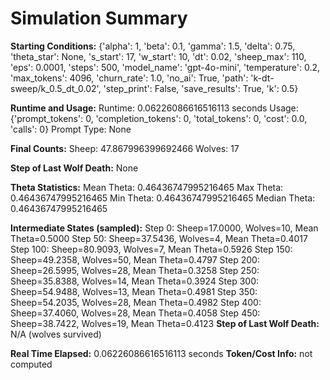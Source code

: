 # Simulation Summary

**Starting Conditions:**
{'alpha': 1, 'beta': 0.1, 'gamma': 1.5, 'delta': 0.75, 'theta_star': None, 's_start': 17, 'w_start': 10, 'dt': 0.02, 'sheep_max': 110, 'eps': 0.0001, 'steps': 500, 'model_name': 'gpt-4o-mini', 'temperature': 0.2, 'max_tokens': 4096, 'churn_rate': 1.0, 'no_ai': True, 'path': 'k-dt-sweep/k_0.5_dt_0.02', 'step_print': False, 'save_results': True, 'k': 0.5}

**Runtime and Usage:**
Runtime: 0.06226086616516113 seconds
Usage: {'prompt_tokens': 0, 'completion_tokens': 0, 'total_tokens': 0, 'cost': 0.0, 'calls': 0}
Prompt Type: None

**Final Counts:**
Sheep: 47.867996399692466
Wolves: 17

**Step of Last Wolf Death:**
None

**Theta Statistics:**
Mean Theta: 0.46436747995216465
Max Theta: 0.46436747995216465
Min Theta: 0.46436747995216465
Median Theta: 0.46436747995216465

**Intermediate States (sampled):**
Step 0: Sheep=17.0000, Wolves=10, Mean Theta=0.5000
Step 50: Sheep=37.5436, Wolves=4, Mean Theta=0.4017
Step 100: Sheep=80.9093, Wolves=7, Mean Theta=0.5926
Step 150: Sheep=49.2358, Wolves=50, Mean Theta=0.4797
Step 200: Sheep=26.5995, Wolves=28, Mean Theta=0.3258
Step 250: Sheep=35.8388, Wolves=14, Mean Theta=0.3924
Step 300: Sheep=54.9488, Wolves=13, Mean Theta=0.4981
Step 350: Sheep=54.2035, Wolves=28, Mean Theta=0.4982
Step 400: Sheep=37.4060, Wolves=28, Mean Theta=0.4058
Step 450: Sheep=38.7422, Wolves=19, Mean Theta=0.4123
**Step of Last Wolf Death:** N/A (wolves survived)

**Real Time Elapsed:** 0.06226086616516113 seconds
**Token/Cost Info:** not computed